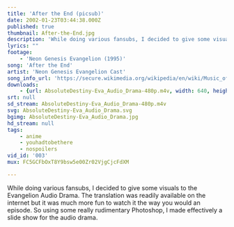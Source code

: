 ```yaml
---
title: 'After the End (picsub)'
date: 2002-01-23T03:44:38.000Z
published: true
thumbnail: After-the-End.jpg
description: 'While doing various fansubs, I decided to give some visuals to the Evangelion Audio Drama. The translation was readily available on the internet but it was much more fun to watch it the way you would an episode. So using some really rudimentary Photoshop, I made effectively a slide show for the audio drama.'
lyrics: ""
footage:
    - 'Neon Genesis Evangelion (1995)'
song: 'After the End'
artist: 'Neon Genesis Evangelion Cast'
song_info_url: 'https://secure.wikimedia.org/wikipedia/en/wiki/Music_of_Neon_Genesis_Evangelion#Neon_Genesis_Evangelion_Addition'
downloads:
    - {url: AbsoluteDestiny-Eva_Audio_Drama-480p.m4v, width: 640, height: 480, mimetype: video/mp4}
srt: null
sd_stream: AbsoluteDestiny-Eva_Audio_Drama-480p.m4v
svg: AbsoluteDestiny-Eva_Audio_Drama.svg
bgimg: AbsoluteDestiny-Eva_Audio_Drama.jpg
hd_stream: null
tags:
    - anime
    - youhadtobethere
    - nospoilers
vid_id: '003'
mux: FC5GCFbOxT8Y9bsw5e00Zr02VjgCjcFdXM

---
```

While doing various fansubs, I decided to give some visuals to the Evangelion Audio Drama. The translation was readily available on the internet but it was much more fun to watch it the way you would an episode. So using some really rudimentary Photoshop, I made effectively a slide show for the audio drama.